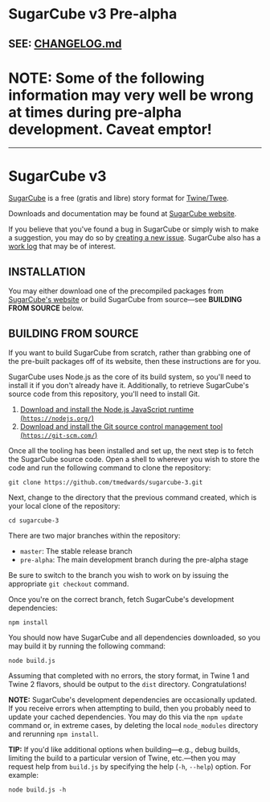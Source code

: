 # SugarCube v3 Pre-alpha

## SEE: [CHANGELOG.md](CHANGELOG.md)

# NOTE: Some of the following information may very well be wrong at times during pre-alpha development.  Caveat emptor!

----

# SugarCube v3

[SugarCube](http://www.motoslave.net/sugarcube/) is a free (gratis and libre) story format for [Twine/Twee](http://twinery.org/).

Downloads and documentation may be found at [SugarCube website](http://www.motoslave.net/sugarcube/).

If you believe that you've found a bug in SugarCube or simply wish to make a suggestion, you may do so by [creating a new issue](https://github.com/tmedwards/sugarcube-3/issues).  SugarCube also has a [work log](https://github.com/tmedwards/sugarcube-3/projects/1) that may be of interest.

## INSTALLATION

You may either download one of the precompiled packages from [SugarCube's website](http://www.motoslave.net/sugarcube/) or build SugarCube from source—see **BUILDING FROM SOURCE** below.

## BUILDING FROM SOURCE

If you want to build SugarCube from scratch, rather than grabbing one of the pre-built packages off of its website, then these instructions are for you.

SugarCube uses Node.js as the core of its build system, so you'll need to install it if you don't already have it.  Additionally, to retrieve SugarCube's source code from this repository, you'll need to install Git.

1. [Download and install the Node.js JavaScript runtime (`https://nodejs.org/`)](https://nodejs.org/)
2. [Download and install the Git source control management tool (`https://git-scm.com/`)](https://git-scm.com/)

Once all the tooling has been installed and set up, the next step is to fetch the SugarCube source code.  Open a shell to wherever you wish to store the code and run the following command to clone the repository:

```
git clone https://github.com/tmedwards/sugarcube-3.git
```

Next, change to the directory that the previous command created, which is your local clone of the repository:

```
cd sugarcube-3
```

There are two major branches within the repository:

* `master`: The stable release branch
* `pre-alpha`: The main development branch during the pre-alpha stage

Be sure to switch to the branch you wish to work on by issuing the appropriate `git checkout` command.

Once you're on the correct branch, fetch SugarCube's development dependencies:

```
npm install
```

You should now have SugarCube and all dependencies downloaded, so you may build it by running the following command:

```
node build.js
```

Assuming that completed with no errors, the story format, in Twine 1 and Twine 2 flavors, should be output to the `dist` directory.  Congratulations!

**NOTE:** SugarCube's development dependencies are occasionally updated.  If you receive errors when attempting to build, then you probably need to update your cached dependencies.  You may do this via the `npm update` command or, in extreme cases, by deleting the local `node_modules` directory and rerunning `npm install`.

**TIP:** If you'd like additional options when building—e.g., debug builds, limiting the build to a particular version of Twine, etc.—then you may request help from `build.js` by specifying the help (`-h`, `--help`) option.  For example:

```
node build.js -h
```
